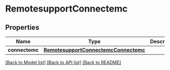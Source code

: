 # RemotesupportConnectemc

## Properties
Name | Type | Description | Notes
------------ | ------------- | ------------- | -------------
**connectemc** | [**RemotesupportConnectemcConnectemc**](RemotesupportConnectemcConnectemc.md) |  | [optional] 

[[Back to Model list]](../README.md#documentation-for-models) [[Back to API list]](../README.md#documentation-for-api-endpoints) [[Back to README]](../README.md)


